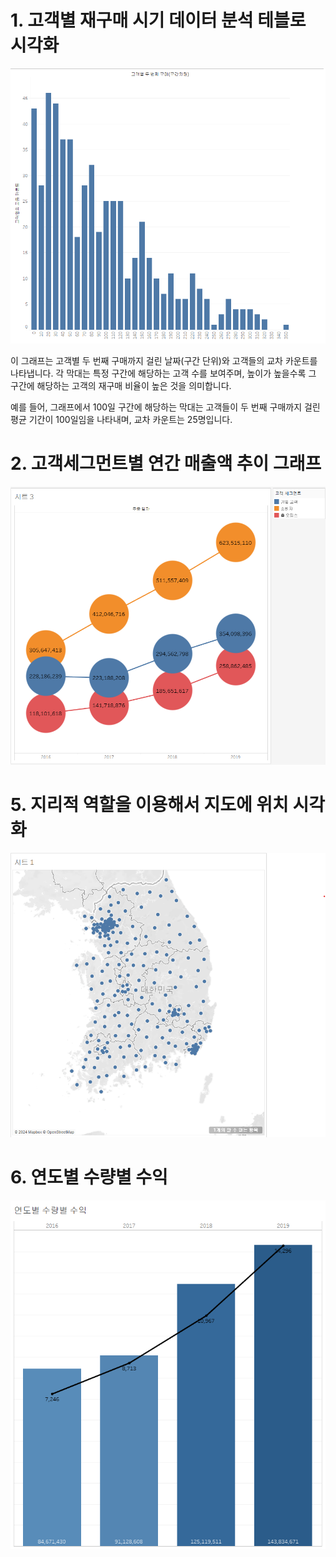 # 1. 고객별 재구매 시기 데이터 분석 테블로 시각화

![히스토그램](tableau.png)

이 그래프는 고객별 두 번째 구매까지 걸린 날짜(구간 단위)와 고객들의 교차 카운트를 나타냅니다. 각 막대는 특정 구간에 해당하는 고객 수를 보여주며, 높이가 높을수록 그 구간에 해당하는 고객의 재구매 비율이 높은 것을 의미합니다. 

예를 들어, 그래프에서 100일 구간에 해당하는 막대는 고객들이 두 번째 구매까지 걸린 평균 기간이 100일임을 나타내며, 교차 카운트는 25명입니다.

# 2. 고객세그먼트별 연간 매출액 추이 그래프

![매출액 그래프](연간매출액추이.png)


# 5. 지리적 역할을 이용해서 지도에 위치 시각화

![지도시각화](지리적역할시각화.png)


# 6. 연도별 수량별 수익
![라인막대](연도별수량별수익.png)
